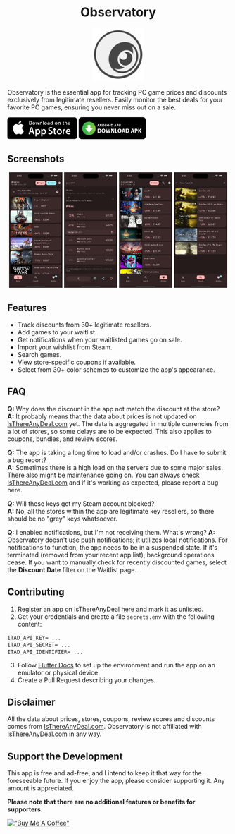 <h1 align="center">
   Observatory
</h1>

<p align="center">
    <img src="./assets/icon/observatory.png" alt="alt text" width="120" height="120">
</p>

Observatory is the essential app for tracking PC game prices and discounts exclusively from legitimate resellers. Easily monitor the best deals for your favorite PC games, ensuring you never miss out on a sale.

[<img src="./assets/images/appstore-button.png" height="50px">](https://apps.apple.com/us/app/observatory-for-itad/id6479194330)
[<img src="./assets/images/apk-button.png" height="50px">](https://github.com/benjamindean/observatory/releases/latest)

## Screenshots

<p align="middle">
  <img src="./screenshots/ios/iPhone 14 Pro Max_deals_page.png" width="24%" />
  <img src="./screenshots/ios/iPhone 14 Pro Max_deal_page.png" width="24%" />
  <img src="./screenshots/ios/iPhone 14 Pro Max_waitlist_page.png" width="24%" />
  <img src="./screenshots/ios/iPhone 14 Pro Max_search_page.png" width="24%" />
</p>

## Features

- Track discounts from 30+ legitimate resellers.
- Add games to your waitlist.
- Get notifications when your waitlisted games go on sale.
- Import your wishlist from Steam.
- Search games.
- View store-specific coupons if available.
- Select from 30+ color schemes to customize the app's appearance.

## FAQ

**Q:** Why does the discount in the app not match the discount at the store?  
**A:** It probably means that the data about prices is not updated on [IsThereAnyDeal.com](https://isthereanydeal.com) yet. The data is aggregated in multiple currencies from a lot of stores, so some delays are to be expected. This also applies to coupons, bundles, and review scores.

**Q:** The app is taking a long time to load and/or crashes. Do I have to submit a bug report?  
**A:** Sometimes there is a high load on the servers due to some major sales. There also might be maintenance going on. You can always check [IsThereAnyDeal.com](https://isthereanydeal.com) and if it's working as expected, please report a bug here.

**Q:** Will these keys get my Steam account blocked?  
**A:** No, all the stores within the app are legitimate key resellers, so there should be no "grey" keys whatsoever.

**Q:** I enabled notifications, but I'm not receiving them. What's wrong?
**A:** Observatory doesn't use push notifications; it utilizes local notifications. For notifications to function, the app needs to be in a suspended state. If it's terminated (removed from your recent app list), background operations cease. If you want to manually check for recently discounted games, select the **Discount Date** filter on the Waitlist page.

## Contributing

1. Register an app on IsThereAnyDeal [here](https://isthereanydeal.com/apps/my/) and mark it as unlisted.
2. Get your credentials and create a file `secrets.env` with the following content:

```env
ITAD_API_KEY= ...
ITAD_API_SECRET= ...
ITAD_API_IDENTIFIER= ...
```
3. Follow [Flutter Docs](https://docs.flutter.dev/) to set up the environment and run the app on an emulator or physical device.
4. Create a Pull Request describing your changes.

## Disclaimer 

All the data about prices, stores, coupons, review scores and discounts comes from [IsThereAnyDeal.com](https://isthereanydeal.com). Observatory is not affiliated with [IsThereAnyDeal.com](https://isthereanydeal.com) in any way.

## Support the Development

This app is free and ad-free, and I intend to keep it that way for the foreseeable future. If you enjoy the app, please consider supporting it. Any amount is appreciated.

**Please note that there are no additional features or benefits for supporters.**

[!["Buy Me A Coffee"](https://www.buymeacoffee.com/assets/img/custom_images/orange_img.png)](https://www.buymeacoffee.com/benjaminabel)
